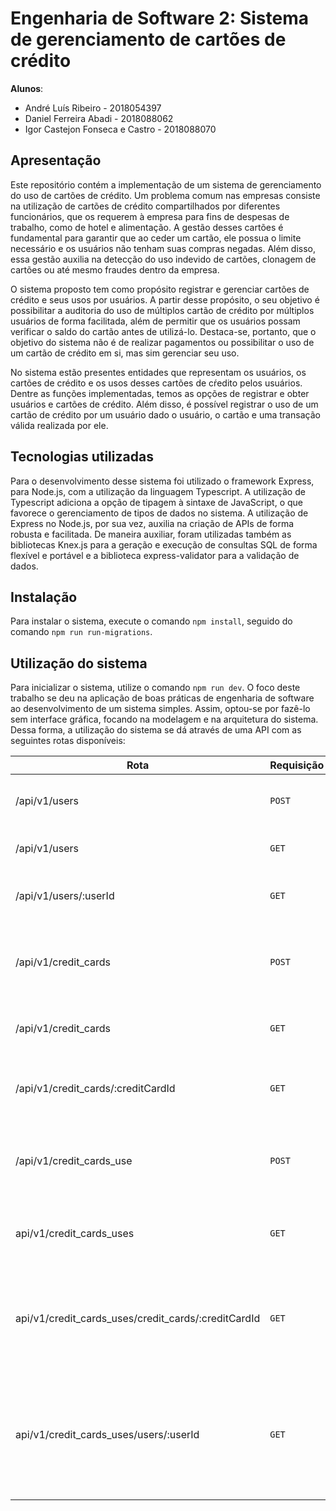 # Engenharia de Software 2: Sistema de gerenciamento de cartões de crédito

**Alunos**:  
- André Luís Ribeiro - 2018054397  
- Daniel Ferreira Abadi - 2018088062  
- Igor Castejon Fonseca e Castro - 2018088070

## Apresentação

Este repositório contém a implementação de um sistema de gerenciamento do uso de cartões de crédito. Um problema comum nas empresas consiste na utilização de cartões de crédito compartilhados por diferentes funcionários, que os requerem à empresa para fins de despesas de trabalho, como de hotel e alimentação. A gestão desses cartões é fundamental para garantir que ao ceder um cartão, ele possua o limite necessário e os usuários não tenham suas compras negadas. Além disso, essa gestão auxilia na detecção do uso indevido de cartões, clonagem de cartões ou até mesmo fraudes dentro da empresa.

O sistema proposto tem como propósito registrar e gerenciar cartões de crédito e seus usos por usuários. A partir desse propósito, o seu objetivo é possibilitar a auditoria do uso de múltiplos cartão de crédito por múltiplos usuários de forma facilitada, além de permitir que os usuários possam verificar o saldo do cartão antes de utilizá-lo. Destaca-se, portanto, que o objetivo do sistema não é de realizar pagamentos ou possibilitar o uso de um cartão de crédito em si, mas sim gerenciar seu uso. 

No sistema estão presentes entidades que representam os usuários, os cartões de crédito e os usos desses cartões de cŕedito pelos usuários. Dentre as funções implementadas, temos as opções de registrar e obter usuários e cartões de crédito. Além disso, é possível registrar o uso de um cartão de crédito por um usuário dado o usuário, o cartão e uma transação válida realizada por ele.

## Tecnologias utilizadas
Para o desenvolvimento desse sistema foi utilizado o framework Express, para Node.js, com a utilização da linguagem Typescript. A utilização de Typescript adiciona a opção de tipagem à sintaxe de JavaScript, o que favorece o gerenciamento de tipos de dados no sistema. A utilização de Express no Node.js, por sua vez, auxilia na criação de APIs de forma robusta e facilitada. De maneira auxiliar, foram utilizadas também as bibliotecas Knex.js para a geração e execução de consultas SQL de forma flexível e portável e a biblioteca express-validator para a validação de dados.

## Instalação
Para instalar o sistema, execute o comando ```npm install```, seguido do comando ```npm run run-migrations```.

## Utilização do sistema
Para inicializar o sistema, utilize o comando ```npm run dev```.
O foco deste trabalho se deu na aplicação de boas práticas de engenharia de software ao desenvolvimento de um sistema simples. Assim, optou-se por fazê-lo sem interface gráfica, focando na modelagem e na arquitetura do sistema. Dessa forma, a utilização do sistema se dá através de uma API com as seguintes rotas disponíveis:

Rota | Requisição | Descrição | Parâmetros
--------- | ------ | ------ | ------ 
/api/v1/users | ```POST``` | Adiciona um usuário. | { "name": String, "password": String, "confirmPassword": String, "role": String }
/api/v1/users | ```GET``` | Retorna todos os usuários. | { }
/api/v1/users/:userId  | ```GET``` | Retorna o usuário que possui o ID passado. | { userId: int }
/api/v1/credit_cards | ```POST``` | Adiciona um cartão de crédito. | { "code": String, "current_balance": float, "best_by": Date (YYYY/MM/DD), "purpose": String ("aereo" \| "hotel") }
/api/v1/credit_cards | ```GET``` | Retorna todos os cartões de crédito. | { }
/api/v1/credit_cards/:creditCardId | ```GET``` | Retorna o cartão de crédito com o ID passado. | { creditCardId: int }
/api/v1/credit_cards_use | ```POST``` | Adiciona um uso de cartão de crédito. | { "credit_card_id": int, "user_id": int, "value": float, "description": String,  "authorization_code": String }
api/v1/credit_cards_uses | ```GET``` | Retorna todos os usos de cartão de crédito. | { }
api/v1/credit_cards_uses/credit_cards/:creditCardId | ```GET``` | Retorna todos os usos de um determinado cartão de crédito a partir de seu ID. | { creditCardId: int }
api/v1/credit_cards_uses/users/:userId | ```GET``` | Retorna todos os usos de cartão de crédito por um determinado usuário a partir de seu ID. | { userId: int }
